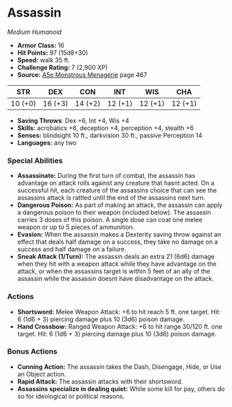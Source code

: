 # Assassin

*Medium* *Humanoid*

- **Armor Class:** 16
- **Hit Points:** 97 (15d8+30)
- **Speed:** walk 35 ft.
- **Challenge Rating:** 7 (2,900 XP)
- **Source:** [A5e Monstrous Menagerie](https://enpublishingrpg.com/products/level-up-monstrous-menagerie-a5e) page 467

| STR | DEX | CON | INT | WIS | CHA |
| --- | --- | --- | --- | --- | --- |
| 10 (+0) | 16 (+3) | 14 (+2) | 12 (+1) | 12 (+1) | 12 (+1) |

- **Saving Throws**: Dex +6, Int +4, Wis +4
- **Skills:** acrobatics +6, deception +4, perception +4, stealth +6
- **Senses:** blindsight 10 ft., darkvision 30 ft., passive Perception 14
- **Languages:** any two
### Special Abilities
- **Assassinate:** During the first turn of combat, the assassin has advantage on attack rolls against any creature that hasnt acted. On a successful hit, each creature of the assassins choice that can see the assassins attack is rattled until the end of the assassins next turn.
- **Dangerous Poison:** As part of making an attack, the assassin can apply a dangerous poison to their weapon (included below). The assassin carries 3 doses of this poison. A single dose can coat one melee weapon or up to 5 pieces of ammunition.
- **Evasion:** When the assassin makes a Dexterity saving throw against an effect that deals half damage on a success, they take no damage on a success and half damage on a failure.
- **Sneak Attack (1/Turn):** The assassin deals an extra 21 (6d6) damage when they hit with a weapon attack while they have advantage on the attack, or when the assassins target is within 5 feet of an ally of the assassin while the assassin doesnt have disadvantage on the attack.
### Actions
- **Shortsword:** Melee Weapon Attack: +6 to hit  reach 5 ft.  one target. Hit: 6 (1d6 + 3) piercing damage plus 10 (3d6) poison damage.
- **Hand Crossbow:** Ranged Weapon Attack: +6 to hit  range 30/120 ft.  one target. Hit: 6 (1d6 + 3) piercing damage plus 10 (3d6) poison damage.
### Bonus Actions
- **Cunning Action:** The assassin takes the Dash, Disengage, Hide, or Use an Object action.
- **Rapid Attack:** The assassin attacks with their shortsword.
- **Assassins specialize in dealing quiet:** While some kill for pay, others do so for ideological or political reasons.



